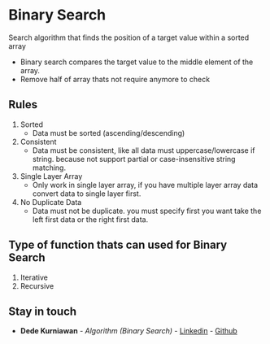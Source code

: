# Binary Search
Search algorithm that finds the position of a target value within a sorted array
- Binary search compares the target value to the middle element of the array.
- Remove half of array thats not require anymore to check

## Rules

1. Sorted
    - Data must be sorted (ascending/descending)
2. Consistent
    - Data must be consistent, like all data must uppercase/lowercase if string. because not support partial or case-insensitive string matching.
3. Single Layer Array
    - Only work in single layer array, if you have multiple layer array data convert data to single layer first.
4. No Duplicate Data
    - Data must not be duplicate. you must specify first you want take the left first data or the right first data.

## Type of function thats can used for Binary Search

1. Iterative
2. Recursive

## Stay in touch

* **Dede Kurniawan** - *Algorithm (Binary Search)* - [Linkedin](https://www.linkedin.com/in/dedekrnwan/) - [Github](https://github.com/dedekrnwan)
